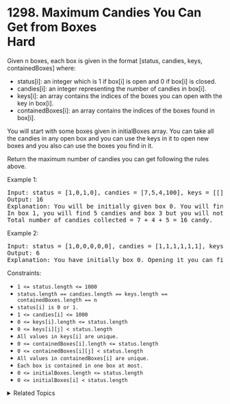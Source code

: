 # 1298. Maximum Candies You Can Get from Boxes<br> Hard

Given n boxes, each box is given in the format [status, candies, keys, containedBoxes] where:

- status[i]: an integer which is 1 if box[i] is open and 0 if box[i] is closed.
- candies[i]: an integer representing the number of candies in box[i].
- keys[i]: an array contains the indices of the boxes you can open with the key in box[i].
- containedBoxes[i]: an array contains the indices of the boxes found in box[i].

You will start with some boxes given in initialBoxes array. You can take all the candies in any open box and you can use the keys in it to open new boxes and you also can use the boxes you find in it.

Return the maximum number of candies you can get following the rules above.

Example 1:

<pre>
Input: status = [1,0,1,0], candies = [7,5,4,100], keys = [[],[],[1],[]], containedBoxes = [[1,2],[3],[],[]], initialBoxes = [0]
Output: 16
Explanation: You will be initially given box 0. You will find 7 candies in it and boxes 1 and 2. Box 1 is closed and you don't have a key for it so you will open box 2. You will find 4 candies and a key to box 1 in box 2.
In box 1, you will find 5 candies and box 3 but you will not find a key to box 3 so box 3 will remain closed.
Total number of candies collected = 7 + 4 + 5 = 16 candy.
</pre>

Example 2:

<pre>
Input: status = [1,0,0,0,0,0], candies = [1,1,1,1,1,1], keys = [[1,2,3,4,5],[],[],[],[],[]], containedBoxes = [[1,2,3,4,5],[],[],[],[],[]], initialBoxes = [0]
Output: 6
Explanation: You have initially box 0. Opening it you can find boxes 1,2,3,4 and 5 and their keys. The total number of candies will be 6.
</pre>

Constraints:

- `1 <= status.length <= 1000`
- `status.length == candies.length == keys.length == containedBoxes.length == n`
- `status[i] is 0 or 1.`
- `1 <= candies[i] <= 1000`
- `0 <= keys[i].length <= status.length`
- `0 <= keys[i][j] < status.length`
- `All values in keys[i] are unique.`
- `0 <= containedBoxes[i].length <= status.length`
- `0 <= containedBoxes[i][j] < status.length`
- `All values in containedBoxes[i] are unique.`
- `Each box is contained in one box at most.`
- `0 <= initialBoxes.length <= status.length`
- `0 <= initialBoxes[i] < status.length`

<details>

<summary> Related Topics </summary>

-   `Array`
-   `Breadth-first Search`
-	`Queue`

</details>